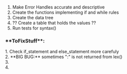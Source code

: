 1. Make Error Handles accurate and descriptive
2. Create the functions implementing if and while rules
3. Create the data tree
4. ?? Create a table that holds the values ??
5. Run tests for syntax()


<h3>**ToFixStuff**:</h3>
    <p>1. Check if_statement and else_statement more carefuly
    <br>2. <h>**BIG BUG:**</h> sometimes ":" is not returned from lex()
    <br>3.
    <br>4.
